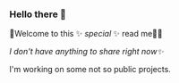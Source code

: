 ### Hello there 👋

🌈Welcome to this ✨ _special_ ✨ read me🏳️‍🌈

_I don't have anything to share right now✨_

I'm working on some not so public projects.

<!--
**j4ceee/j4ceee** is a ✨ _special_ ✨ repository because its `README.md` (this file) appears on your GitHub profile.

Here are some ideas to get you started:

- 🔭 I’m currently working on ...
- 🌱 I’m currently learning ...
- 👯 I’m looking to collaborate on ...
- 🤔 I’m looking for help with ...
- 💬 Ask me about ...
- 📫 How to reach me: ...
- 😄 Pronouns: ...
- ⚡ Fun fact: ...
-->
